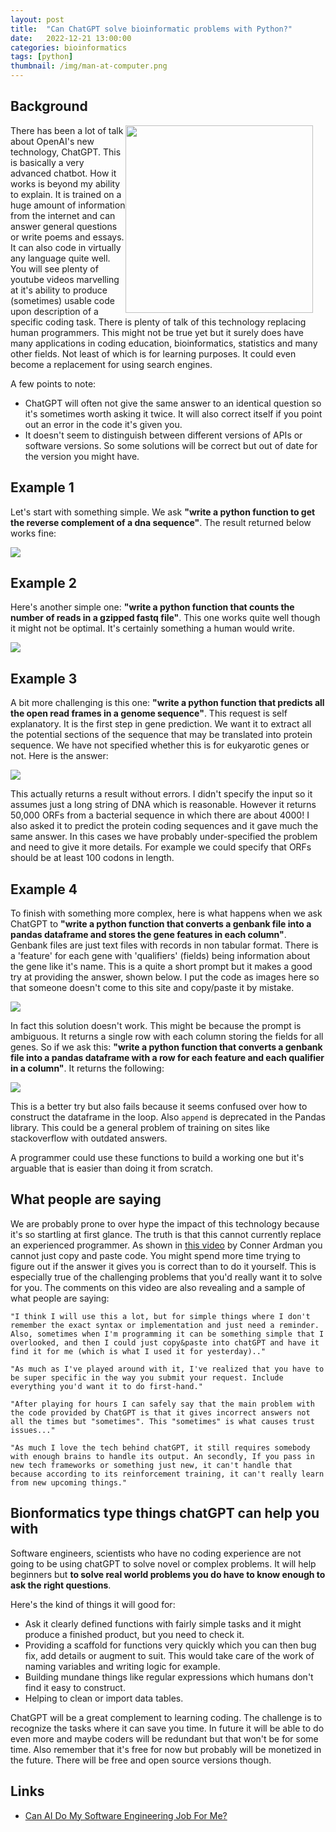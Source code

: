 ```yaml
---
layout: post
title:  "Can ChatGPT solve bioinformatic problems with Python?"
date:   2022-12-21 13:00:00
categories: bioinformatics
tags: [python]
thumbnail: /img/man-at-computer.png
---
```


## Background

<div style="width: 320px; float:right;">
 <img src="/img/man-at-computer.png" width="300px">
</div>

There has been a lot of talk about OpenAI's new technology, ChatGPT. This is basically a very advanced chatbot. How it works is beyond my ability to explain. It is trained on a huge amount of information from the internet and can answer general questions or write poems and essays. It can also code in virtually any language quite well. You will see plenty of youtube videos marvelling at it's ability to produce (sometimes) usable code upon description of a specific coding task. There is plenty of talk of this technology replacing human programmers. This might not be true yet but it surely does have many applications in coding education, bioinformatics, statistics and many other fields. Not least of which is for learning purposes. It could even become a replacement for using search engines.

A few points to note:

* ChatGPT will often not give the same answer to an identical question so it's sometimes worth asking it twice. It will also correct itself if you point out an error in the code it's given you.
* It doesn't seem to distinguish between different versions of APIs or software versions. So some solutions will be correct but out of date for the version you might have.

## Example 1

Let's start with something simple. We ask **"write a python function to get the reverse complement of a dna sequence"**. The result returned below works fine:

<div style="width: auto;">
 <a href="/img/chatgpt-python.png"> <img class="small-scaled" src="/img/chatgpt-python.png"></a>
</div>

## Example 2

Here's another simple one: **"write a python function that counts the number of reads in a gzipped fastq file"**. This one works quite well though it might not be optimal. It's certainly something a human would write.

<div style="width: auto;">
 <a href="/img/chatgpt-python4.png"> <img class="small-scaled" src="/img/chatgpt-python4.png"></a>
</div>

## Example 3

A bit more challenging is this one: **"write a python function that predicts all the open read frames in a genome sequence"**. This request is self explanatory. It is the first step in gene prediction. We want it to extract all the potential sections of the sequence that may be translated into protein sequence. We have not specified whether this is for eukyarotic genes or not. Here is the answer:

<div style="width: auto;">
 <a href="/img/chatgpt-python3.png"> <img class="small-scaled" src="/img/chatgpt-python3.png"></a>
</div>

This actually returns a result without errors. I didn't specify the input so it assumes just a long string of DNA which is reasonable. However it returns 50,000 ORFs from a bacterial sequence in which there are about 4000! I also asked it to predict the protein coding sequences and it gave much the same answer. In this cases we have probably under-specified the problem and need to give it more details. For example we could specify that ORFs should be at least 100 codons in length.

## Example 4

To finish with something more complex, here is what happens when we ask ChatGPT to **"write a python function that converts a genbank file into a pandas dataframe and stores the gene features in each column"**. Genbank files are just text files with records in non tabular format. There is a 'feature' for each gene with 'qualifiers' (fields) being information about the gene like it's name. This is a quite a short prompt but it makes a good try at providing the answer, shown below. I put the code as images here so that someone doesn't come to this site and copy/paste it by mistake.

<div style="width: auto;">
 <a href="/img/chatgpt-python1.png"> <img class="small-scaled" src="/img/chatgpt-python1.png"></a>
</div>

In fact this solution doesn't work. This might be because the prompt is ambiguous. It returns a single row with each column storing the fields for all genes. So if we ask this: **"write a python function that converts a genbank file into a pandas dataframe with a row for each feature and each qualifier in a column"**. It returns the following:

<div style="width: auto;">
 <a href="/img/chatgpt-python2.png"> <img class="small-scaled" src="/img/chatgpt-python2.png"></a>
</div>

This is a better try but also fails because it seems confused over how to construct the dataframe in the loop. Also `append` is deprecated in the Pandas library. This could be a general problem of training on sites like stackoverflow with outdated answers.

A programmer could use these functions to build a working one but it's arguable that is easier than doing it from scratch.

## What people are saying

We are probably prone to over hype the impact of this technology because it's so startling at first glance. The truth is that this cannot currently replace an experienced programmer. As shown in [this video](https://www.youtube.com/watch?v=McXjNZFkQFU) by Conner Ardman you cannot just copy and paste code. You might spend more time trying to figure out if the answer it gives you is correct than to do it yourself. This is especially true of the challenging problems that you'd really want it to solve for you. The comments on this video are also revealing and a sample of what people are saying:

```
"I think I will use this a lot, but for simple things where I don't remember the exact syntax or implementation and just need a reminder. Also, sometimes when I'm programming it can be something simple that I overlooked, and then I could just copy&paste into chatGPT and have it find it for me (which is what I used it for yesterday).."
```

```
"As much as I've played around with it, I've realized that you have to be super specific in the way you submit your request. Include everything you'd want it to do first-hand."
```

```
"After playing for hours I can safely say that the main problem with the code provided by ChatGPT is that it gives incorrect answers not all the times but "sometimes". This "sometimes" is what causes trust issues..."
```

```
"As much I love the tech behind chatGPT, it still requires somebody with enough brains to handle its output. An secondly, If you pass in new tech frameworks or something just new, it can't handle that because according to its reinforcement training, it can't really learn from new upcoming things."
```

## Bionformatics type things chatGPT can help you with

Software engineers, scientists who have no coding experience are not going to be using chatGPT to solve novel or complex problems. It will help beginners but **to solve real world problems you do have to know enough to ask the right questions**.

Here's the kind of things it will good for:

* Ask it clearly defined functions with fairly simple tasks and it might produce a finished product, but you need to check it.
* Providing a scaffold for functions very quickly which you can then bug fix, add details or augment to suit. This would take care of the work of naming variables and writing logic for example.
* Building mundane things like regular expressions which humans don't find it easy to construct.
* Helping to clean or import data tables.

ChatGPT will be a great complement to learning coding. The challenge is to recognize the tasks where it can save you time. In future it will be able to do even more and maybe coders will be redundant but that won't be for some time. Also remember that it's free for now but probably will be monetized in the future. There will be free and open source versions though.

## Links

* [Can AI Do My Software Engineering Job For Me?](https://www.youtube.com/watch?v=McXjNZFkQFU)
